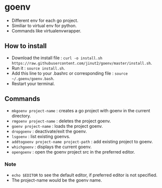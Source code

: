 # goenv
* Different env for each go project.
* Similiar to virtual env for python.
* Commands like virtualenvwrapper.

## How to install
* Download the install file : `curl -o install.sh https://raw.githubusercontent.com/jinut2/goenv/master/install.sh`.
* Run it : `source install.sh`.
* Add this line to your .bashrc or corresponding file : `source ~/.goenv/goenv.bash`.
* Restart your terminal.

## Commands
* `mkgoenv project-name`                 : creates a go project with goenv in the current directory.
* `rmgoenv project-name`                 : deletes the project goenv.
* `goenv project-name`                   : loads the project goenv.
* `dropgoenv`                            : deactivate/exit the goenv.
* `lsgoenv`                              : list existing goenvs.
* `addtogoenv project-name project-path` : add existing project to goenv.
* `whichgoenv`                           : displays the current goenv.
* `opengoenv`                            : open the goenv project src in the preferred editor.

### Note
* `echo $EDITOR` to see the default editor, if preferred editor is not specified.
* The project-name would be the goenv name.
